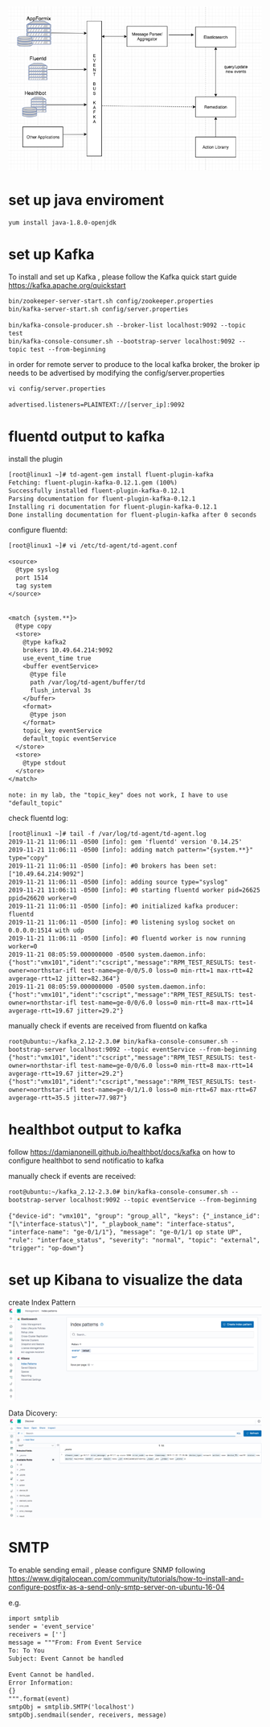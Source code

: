 ![highlevel](/images/highlevel.png)

# set up java enviroment
```
yum install java-1.8.0-openjdk
```

# set up Kafka

To install and set up Kafka , please follow the Kafka quick start guide https://kafka.apache.org/quickstart
```
bin/zookeeper-server-start.sh config/zookeeper.properties
bin/kafka-server-start.sh config/server.properties

bin/kafka-console-producer.sh --broker-list localhost:9092 --topic test
bin/kafka-console-consumer.sh --bootstrap-server localhost:9092 --topic test --from-beginning
```
in order for remote server to produce to the local kafka broker, the broker ip needs to be advertised by modifying the config/server.properties
```
vi config/server.properties

advertised.listeners=PLAINTEXT://[server_ip]:9092
```

# fluentd output to kafka

install the plugin
```
[root@linux1 ~]# td-agent-gem install fluent-plugin-kafka
Fetching: fluent-plugin-kafka-0.12.1.gem (100%)
Successfully installed fluent-plugin-kafka-0.12.1
Parsing documentation for fluent-plugin-kafka-0.12.1
Installing ri documentation for fluent-plugin-kafka-0.12.1
Done installing documentation for fluent-plugin-kafka after 0 seconds
```

configure fluentd:
```
[root@linux1 ~]# vi /etc/td-agent/td-agent.conf

<source>
  @type syslog
  port 1514
  tag system
</source>


<match {system.**}>
  @type copy
  <store>
    @type kafka2
    brokers 10.49.64.214:9092
    use_event_time true
    <buffer eventService>
      @type file
      path /var/log/td-agent/buffer/td
      flush_interval 3s
    </buffer>
    <format>
      @type json
    </format>
    topic_key eventService
    default_topic eventService
  </store>
  <store>
    @type stdout
  </store>
</match>

note: in my lab, the "topic_key" does not work, I have to use "default_topic"
```

check fluentd log:
```
[root@linux1 ~]# tail -f /var/log/td-agent/td-agent.log
2019-11-21 11:06:11 -0500 [info]: gem 'fluentd' version '0.14.25'
2019-11-21 11:06:11 -0500 [info]: adding match pattern="{system.**}" type="copy"
2019-11-21 11:06:11 -0500 [info]: #0 brokers has been set: ["10.49.64.214:9092"]
2019-11-21 11:06:11 -0500 [info]: adding source type="syslog"
2019-11-21 11:06:11 -0500 [info]: #0 starting fluentd worker pid=26625 ppid=26620 worker=0
2019-11-21 11:06:11 -0500 [info]: #0 initialized kafka producer: fluentd
2019-11-21 11:06:11 -0500 [info]: #0 listening syslog socket on 0.0.0.0:1514 with udp
2019-11-21 11:06:11 -0500 [info]: #0 fluentd worker is now running worker=0
2019-11-21 08:05:59.000000000 -0500 system.daemon.info: {"host":"vmx101","ident":"cscript","message":"RPM_TEST_RESULTS: test-owner=northstar-ifl test-name=ge-0/0/5.0 loss=0 min-rtt=1 max-rtt=42 avgerage-rtt=12 jitter=82.364"}
2019-11-21 08:05:59.000000000 -0500 system.daemon.info: {"host":"vmx101","ident":"cscript","message":"RPM_TEST_RESULTS: test-owner=northstar-ifl test-name=ge-0/0/6.0 loss=0 min-rtt=8 max-rtt=14 avgerage-rtt=19.67 jitter=29.2"}
```

manually check if events are received from fluentd on kafka
```
root@ubuntu:~/kafka_2.12-2.3.0# bin/kafka-console-consumer.sh --bootstrap-server localhost:9092 --topic eventService --from-beginning
{"host":"vmx101","ident":"cscript","message":"RPM_TEST_RESULTS: test-owner=northstar-ifl test-name=ge-0/0/6.0 loss=0 min-rtt=8 max-rtt=14 avgerage-rtt=19.67 jitter=29.2"}
{"host":"vmx101","ident":"cscript","message":"RPM_TEST_RESULTS: test-owner=northstar-ifl test-name=ge-0/1/1.0 loss=0 min-rtt=67 max-rtt=67 avgerage-rtt=35.5 jitter=77.987"}
```

# healthbot output to kafka
follow https://damianoneill.github.io/healthbot/docs/kafka on how to configure healthbot to send notificatio to kafka

manually check if events are received:
```
root@ubuntu:~/kafka_2.12-2.3.0# bin/kafka-console-consumer.sh --bootstrap-server localhost:9092 --topic eventService --from-beginning

{"device-id": "vmx101", "group": "group_all", "keys": {"_instance_id": "[\"interface-status\"]", "_playbook_name": "interface-status", "interface-name": "ge-0/1/1"}, "message": "ge-0/1/1 op state UP", "rule": "interface_status", "severity": "normal", "topic": "external", "trigger": "op-down"}
```

# set up Kibana to visualize the data

create Index Pattern
![KibanaIndexPattern](/images/KibanaIndexPattern.png)

Data Dicovery:
![kibanaDiscovery](/images/kibanaDiscovery.png)


# SMTP

To enable sending email , please configure SNMP following https://www.digitalocean.com/community/tutorials/how-to-install-and-configure-postfix-as-a-send-only-smtp-server-on-ubuntu-16-04

e.g.
```
import smtplib
sender = 'event_service'
receivers = ['']
message = """From: From Event Service
To: To You
Subject: Event Cannot be handled

Event Cannot be handled.
Error Information:
{}
""".format(event)
smtpObj = smtplib.SMTP('localhost')
smtpObj.sendmail(sender, receivers, message)
```

